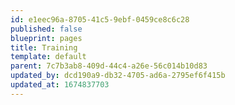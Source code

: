 ```yaml
---
id: e1eec96a-8705-41c5-9ebf-0459ce8c6c28
published: false
blueprint: pages
title: Training
template: default
parent: 7c7b3ab8-409d-44c4-a26e-56c014b10d83
updated_by: dcd190a9-db32-4705-ad6a-2795ef6f415b
updated_at: 1674837703
---
```


